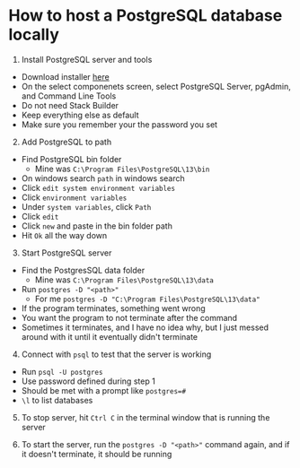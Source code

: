 # How to host a PostgreSQL database locally

1. Install PostgreSQL server and tools
- Download installer [here](https://www.postgresql.org/download/)
- On the select componenets screen, select PostgreSQL Server, pgAdmin, and Command Line Tools
- Do not need Stack Builder
- Keep everything else as default
- Make sure you remember your the password you set

2. Add PostgreSQL to path
- Find PostgreSQL bin folder
  - Mine was `C:\Program Files\PostgreSQL\13\bin`
- On windows search `path` in windows search
- Click `edit system environment variables`
- Click `environment variables`
- Under `system variables`, click `Path`
- Click `edit`
- Click `new` and paste in the bin folder path
- Hit `Ok` all the way down

3. Start PostgreSQL server
- Find the PostgresSQL data folder
  - Mine was `C:\Program Files\PostgreSQL\13\data`
- Run `postgres -D "<path>"`
  - For me `postgres -D "C:\Program Files\PostgreSQL\13\data"`
- If the program terminates, something went wrong
- You want the program to not terminate after the command
- Sometimes it terminates, and I have no idea why, but I just messed around with it until it eventually didn't terminate

4. Connect with `psql` to test that the server is working
- Run `psql -U postgres`
- Use password defined during step 1
- Should be met with a prompt like `postgres=#`
- `\l` to list databases

5. To stop server, hit `Ctrl C` in the terminal window that is running the server

6. To start the server, run the `postgres -D "<path>"` command again, and if it doesn't terminate, it should be running